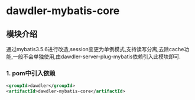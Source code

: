 # dawdler-mybatis-core

## 模块介绍

通过mybatis3.5.6进行改造,session变更为单例模式,支持读写分离,去除cache功能,一般不会单独使用,由dawdler-server-plug-mybatis依赖引入此模块即可.

### 1. pom中引入依赖

```xml
<groupId>dawdler</groupId>
<artifactId>dawdler-mybatis-core</artifactId>
```